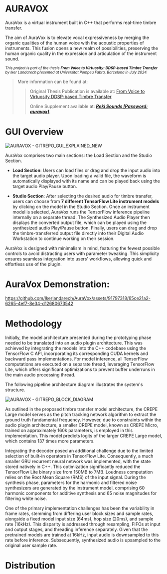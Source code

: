 # AURAVOX

AuraVox is a virtual instrument built in C++ that performs real-time timbre transfer.

The aim of AuraVox is to elevate vocal expressiveness by merging the organic qualities of the human voice with the acoustic properties of instruments. This fusion opens a new realm of possibilities, preserving the human organic quality in the expression and articulation of the instrument sound.

<sup>_This project is part of the thesis ***From Voice to Virtuosity: DDSP-based Timbre Transfer*** by Iker Landarech presented at Universitat Pompeu Fabra, Barcelona in July 2024._</sup>

> More information can be found at:
> > Original Thesis Publication is available at: [From Voice to Virtuosity DDSP-based Timbre Transfer](https://github.com/user-attachments/files/15848685/From.Voice.to.Virtuosity.DDSP-based.Timbre.Transfer.pdf)
> > 
> > Online Supplement available at: [***Reki Sounds [Password: auravox]***](https://www.rekisounds.com/thesis).

# GUI Overview
![AURAVOX - GITREPO_GUI_EXPLAINED_NEW](https://github.com/Ikerlandarech/AuraVox/assets/91797318/f3475995-c541-4a4e-af10-ecbe075d712e)

AuraVox comprises two main sections: the Load Section and the Studio Section.

- **Load Section**: Users can load files or drag and drop the input audio into the target audio player. Upon loading a valid file, the waveform is automatically displayed with its name and can be played back using the target audio Play/Pause button.

- **Studio Section**: After selecting the desired audio for timbre transfer, users can choose from **7 different TensorFlow Lite instrument models** by clicking on the model in the Studio Section. Once an instrument model is selected, AuraVox runs the TensorFlow inference pipeline internally on a separate thread. The Synthesized Audio Player then displays the converted output file, which can be played using the synthesized audio Play/Pause button. Finally, users can drag and drop the timbre-transferred output file directly into their Digital Audio Workstation to continue working on their session.

AuraVox is designed with minimalism in mind, featuring the fewest possible controls to avoid distracting users with parameter tweaking. This simplicity ensures seamless integration into users' workflows, allowing quick and effortless use of the plugin.

# AuraVox Demonstration:
https://github.com/Ikerlandarech/AuraVox/assets/91797318/65ce21a2-6265-4ef7-8e34-d12680673542

# Methodology

Initially, the model architecture presented during the prototyping phase needed to be translated into an audio plugin architecture. This was achieved by integrating the models into the C++ codebase using the TensorFlow C API, incorporating its corresponding CUDA kernels and backward pass implementations. For model inference, all TensorFlow computations are executed on a separate thread, leveraging TensorFlow Lite, which offers significant optimizations to prevent buffer underruns in the main audio processing thread.

The following pipeline architecture diagram illustrates the system's structure.

![AURAVOX - GITREPO_BLOCK_DIAGRAM](https://github.com/Ikerlandarech/AuraVox/assets/91797318/e2af76cb-9197-4e5a-bd3d-c1c15df5a7a3)

As outlined in the proposed timbre transfer model architecture, the CREPE Large model serves as the pitch tracking network algorithm to extract the ground truth fundamental frequency. However, due to constraints within the audio plugin architecture, a smaller CREPE model, known as CREPE Micro, trained on approximately 160k parameters, is employed in this implementation. This model predicts logits of the larger CREPE Large model, which contains 137 times more parameters.

Integrating the decoder posed an additional challenge due to the limited selection of built-in operators in TensorFlow Lite. Consequently, a much smaller GRU recurrent neural network was implemented, with the state stored natively in C++. This optimization significantly reduced the TensorFlow Lite binary size from 150MB to 7MB. Loudness computation relies on the Root Mean Square (RMS) of the input signal. During the synthesis phase, parameters for the harmonic and filtered noise synthesizers are generated by the instrument model, comprising 60 harmonic components for additive synthesis and 65 noise magnitudes for filtering white noise.

One of the primary implementation challenges has been the variability in frame rates, stemming from differing user block sizes and sample rates, alongside a fixed model input size (64ms), hop size (20ms), and sample rate (16kHz). This disparity is addressed through resampling, FIFOs at input and output stages, and threading inference separately. Given that the pretrained models are trained at 16kHz, input audio is downsampled to this rate before inference. Subsequently, synthesized audio is upsampled to the original user sample rate.

# Distribution




